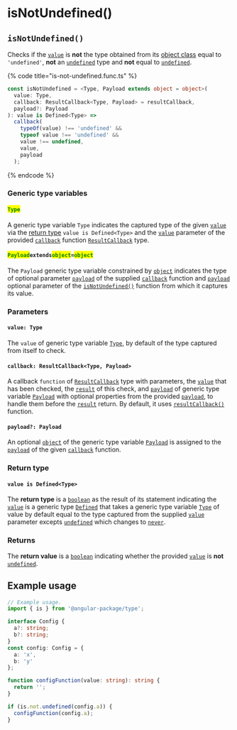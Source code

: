 # isNotUndefined()

## `isNotUndefined()`

Checks if the [`value`](isnotundefined.md#value-type) is **not** the type obtained from its [object class](https://developer.mozilla.org/en-US/docs/Web/JavaScript/Reference/Global\_Objects/Object/toString#using\_tostring\_to\_detect\_object\_class) equal to `'undefined'`, **not** an [`undefined`](https://developer.mozilla.org/en-US/docs/Web/JavaScript/Reference/Global\_Objects/undefined) type and **not** equal to [`undefined`](https://developer.mozilla.org/en-US/docs/Web/JavaScript/Reference/Global\_Objects/undefined).

{% code title="is-not-undefined.func.ts" %}
```typescript
const isNotUndefined = <Type, Payload extends object = object>(
  value: Type,
  callback: ResultCallback<Type, Payload> = resultCallback,
  payload?: Payload
): value is Defined<Type> =>
  callback(
    typeOf(value) !== 'undefined' &&
    typeof value !== 'undefined' &&
    value !== undefined,
    value,
    payload
  );
```
{% endcode %}

### Generic type variables

#### <mark style="color:green;">**`Type`**</mark>

A generic type variable `Type` indicates the captured type of the given [`value`](isnotundefined.md#value-type) via the [return type](isnotundefined.md#return-type) `value is Defined<Type>` and the [`value`](../types/resultcallback.md#value-value) parameter of the provided [`callback`](isnotundefined.md#callback-resultcallback-less-than-type-payload-greater-than) function [`ResultCallback`](../types/resultcallback.md) type.

#### <mark style="color:green;">**`Payload`**</mark>**`extends`**<mark style="color:green;">**`object`**</mark>**`=`**<mark style="color:green;">**`object`**</mark>

The `Payload` generic type variable constrained by [`object`](https://www.typescriptlang.org/docs/handbook/basic-types.html#object) indicates the type of optional parameter [`payload`](../types/resultcallback.md#payload-payload) of the supplied [`callback`](isnotundefined.md#callback-resultcallback-less-than-any-payload-greater-than) function and [`payload`](isnotundefined.md#payload-payload) optional parameter of the [`isNotUndefined()`](isnotundefined.md#isnotundefined) function from which it captures its value.

### Parameters

#### `value: Type`

The `value` of generic type variable [`Type`](isnotundefined.md#type), by default of the type captured from itself to check.

#### `callback: ResultCallback<Type, Payload>`

A callback `function` of [`ResultCallback`](../types/resultcallback.md) type with parameters, the [`value`](isnotundefined.md#value-type) that has been checked, the [`result`](../types/resultcallback.md#result-boolean) of this check, and [`payload`](../types/resultcallback.md#payload-payload) of generic type variable [`Payload`](isnotundefined.md#payloadextendsobject-object) with optional properties from the provided [`payload`](isnotundefined.md#payload-payload), to handle them before the [`result`](../types/resultcallback.md#result-boolean) return. By default, it uses [`resultCallback()`](../helper/resultcallback.md) function.

#### `payload?: Payload`

An optional [`object`](https://developer.mozilla.org/en-US/docs/Web/JavaScript/Reference/Global\_Objects/Object) of the generic type variable [`Payload`](isnotundefined.md#payloadextendsobject-object) is assigned to the [`payload`](../types/resultcallback.md#payload-payload) of the given [`callback`](isnotundefined.md#callback-resultcallback-less-than-type-payload-greater-than) function.

### Return type

#### `value is Defined<Type>`

The **return type** is a [`boolean`](https://www.typescriptlang.org/docs/handbook/basic-types.html#boolean) as the result of its statement indicating the [`value`](isnotundefined.md#value-type) is a generic type [`Defined`](../types/defined.md) that takes a generic type variable [`Type`](isnotundefined.md#type) of value by default equal to the type captured from the supplied [`value`](isnotundefined.md#value-type) parameter excepts [`undefined`](https://www.typescriptlang.org/docs/handbook/basic-types.html#null-and-undefined) which changes to [`never`](https://www.typescriptlang.org/docs/handbook/basic-types.html#never).

### Returns

The **return value** is a [`boolean`](https://developer.mozilla.org/en-US/docs/Web/JavaScript/Reference/Global\_Objects/Boolean) indicating whether the provided [`value`](isnotundefined.md#value-type) is **not** [`undefined`](https://developer.mozilla.org/en-US/docs/Web/JavaScript/Reference/Global\_Objects/undefined).

## Example usage

```typescript
// Example usage.
import { is } from '@angular-package/type';

interface Config {
  a?: string;
  b?: string;
}
const config: Config = {
  a: 'x',
  b: 'y'
};

function configFunction(value: string): string {
  return '';
}

if (is.not.undefined(config.a)) {
  configFunction(config.a);
}
```
